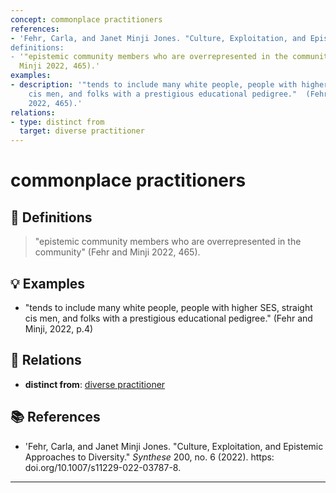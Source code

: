 ```yaml
---
concept: commonplace practitioners
references:
- 'Fehr, Carla, and Janet Minji Jones. "Culture, Exploitation, and Epistemic Approaches to Diversity." _Synthese_ 200, no. 6 (2022). https: doi.org/10.1007/s11229-022-03787-8.
definitions:
- '"epistemic community members who are overrepresented in the community" (Fehr and
  Minji 2022, 465).'
examples:
- description: '"tends to include many white people, people with higher SES, straight
    cis men, and folks with a prestigious educational pedigree."  (Fehr and Minji
    2022, 465).'
relations:
- type: distinct from
  target: diverse practitioner
---
```


# commonplace practitioners

## 📖 Definitions

> "epistemic community members who are overrepresented in the community" (Fehr and Minji 2022, 465).

## 💡 Examples

- "tends to include many white people, people with higher SES, straight cis men, and folks with a prestigious educational pedigree."  (Fehr and Minji, 2022, p.4)

## 🔗 Relations

- **distinct from**: [diverse practitioner](./diverse-practitioner.md)

## 📚 References

- 'Fehr, Carla, and Janet Minji Jones. "Culture, Exploitation, and Epistemic Approaches to Diversity." _Synthese_ 200, no. 6 (2022). https: doi.org/10.1007/s11229-022-03787-8.

---

<script src="https://giscus.app/client.js"
                data-repo="natesheehan/conceptcartography"
                data-repo-id="R_kgDOPB5QiQ"
                data-category="General"
                data-category-id="DIC_kwDOPB5Qic4CsAxd"
                data-mapping="pathname"
                data-strict="0"
                data-reactions-enabled="1"
                data-emit-metadata="0"
                data-input-position="bottom"
                data-theme="catppuccin_mocha"
                data-lang="en"
                crossorigin="anonymous"
                async>
        </script>
        
